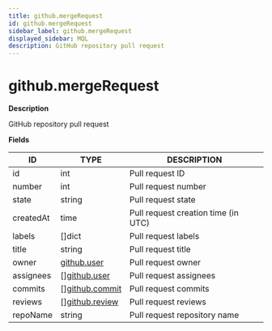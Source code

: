```yaml
---
title: github.mergeRequest
id: github.mergeRequest
sidebar_label: github.mergeRequest
displayed_sidebar: MQL
description: GitHub repository pull request
---
```


# github.mergeRequest

**Description**

GitHub repository pull request

**Fields**

| ID        | TYPE                                        | DESCRIPTION                         |
| --------- | ------------------------------------------- | ----------------------------------- |
| id        | int                                         | Pull request ID                     |
| number    | int                                         | Pull request number                 |
| state     | string                                      | Pull request state                  |
| createdAt | time                                        | Pull request creation time (in UTC) |
| labels    | &#91;&#93;dict                              | Pull request labels                 |
| title     | string                                      | Pull request title                  |
| owner     | [github.user](github.user.md)               | Pull request owner                  |
| assignees | &#91;&#93;[github.user](github.user.md)     | Pull request assignees              |
| commits   | &#91;&#93;[github.commit](github.commit.md) | Pull request commits                |
| reviews   | &#91;&#93;[github.review](github.review.md) | Pull request reviews                |
| repoName  | string                                      | Pull request repository name        |
